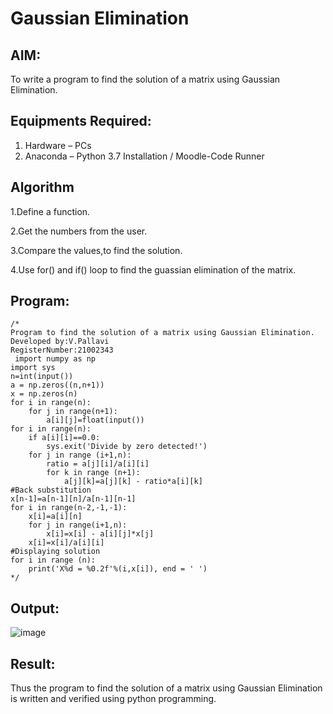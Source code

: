 # Gaussian Elimination

## AIM:
To write a program to find the solution of a matrix using Gaussian Elimination.

## Equipments Required:
1. Hardware – PCs
2. Anaconda – Python 3.7 Installation / Moodle-Code Runner

## Algorithm
1.Define a function. 

2.Get the numbers from the user. 

3.Compare the values,to find the solution.

4.Use for() and if() loop to find the guassian elimination of the matrix. 

## Program:
```
/*
Program to find the solution of a matrix using Gaussian Elimination.
Developed by:V.Pallavi 
RegisterNumber:21002343
 import numpy as np
import sys
n=int(input())
a = np.zeros((n,n+1))
x = np.zeros(n)
for i in range(n):
    for j in range(n+1):
        a[i][j]=float(input())
for i in range(n):
    if a[i][i]==0.0:
        sys.exit('Divide by zero detected!')
    for j in range (i+1,n):
        ratio = a[j][i]/a[i][i]
        for k in range (n+1):
            a[j][k]=a[j][k] - ratio*a[i][k]
#Back substitution
x[n-1]=a[n-1][n]/a[n-1][n-1]
for i in range(n-2,-1,-1):
    x[i]=a[i][n]
    for j in range(i+1,n):
        x[i]=x[i] - a[i][j]*x[j]
    x[i]=x[i]/a[i][i]
#Displaying solution
for i in range (n):
    print('X%d = %0.2f'%(i,x[i]), end = ' ')
*/
```

## Output:
![image](https://user-images.githubusercontent.com/94294872/147378744-70dfa854-7691-4d3e-b43e-c1cf333813bd.png)



## Result:
Thus the program to find the solution of a matrix using Gaussian Elimination is written and verified using python programming.

